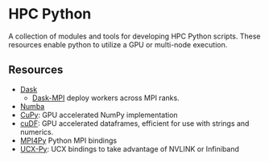 # HPC Python
A collection of modules and tools for developing HPC Python scripts. These resources enable python to utilize a GPU or multi-node execution. 

## Resources
* [Dask](https://github.com/dask/dask) 
    * [Dask-MPI](https://github.com/dask/dask-mpi) deploy workers across MPI ranks.
* [Numba](http://numba.pydata.org/)
* [CuPy](https://github.com/cupy/cupy): GPU accelerated NumPy implementation
* [cuDF](https://github.com/rapidsai/cudf): GPU accelerated dataframes, efficient for use with strings and numerics.
* [MPI4Py](https://github.com/mpi4py/mpi4py) Python MPI bindings
* [UCX-Py](https://ucx-py.readthedocs.io/en/latest/): UCX bindings to take advantage of NVLINK or Infiniband